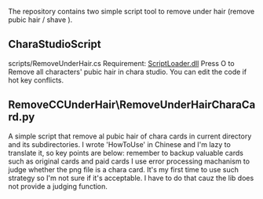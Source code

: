 The repository contains two simple script tool to remove under hair (remove pubic hair / shave ).

## CharaStudioScript
scripts/RemoveUnderHair.cs
Requirement: [ScriptLoader.dll](https://github.com/ghorsington/BepInEx.ScriptLoader/releases/tag/v1.2.4.0)
Press O to Remove all characters' pubic hair in chara studio. 
You can edit the code if hot key conflicts.

## RemoveCCUnderHair\RemoveUnderHairCharaCard.py
A simple script that remove al pubic hair of chara cards in current directory and its subdirectories.
I wrote 'HowToUse' in Chinese and I'm lazy to translate it, so key points are below:
remember to backup valuable cards such as original cards and paid cards
I use error processing machanism to judge whether the png file is a chara card.
It's my first time to use such strategy so I'm not sure if it's acceptable.
I have to do that cauz the lib does not provide a judging function.

